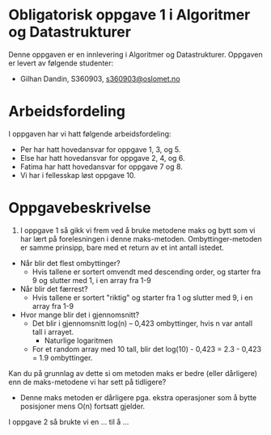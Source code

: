 # Obligatorisk oppgave 1 i Algoritmer og Datastrukturer

Denne oppgaven er en innlevering i Algoritmer og Datastrukturer. 
Oppgaven er levert av følgende studenter:
* Gilhan Dandin, S360903, s360903@oslomet.no


# Arbeidsfordeling

I oppgaven har vi hatt følgende arbeidsfordeling:
* Per har hatt hovedansvar for oppgave 1, 3, og 5. 
* Else har hatt hovedansvar for oppgave 2, 4, og 6. 
* Fatima har hatt hovedansvar for oppgave 7 og 8. 
* Vi har i fellesskap løst oppgave 10. 

# Oppgavebeskrivelse

1. I oppgave 1 så gikk vi frem ved å bruke metodene maks og bytt som vi har lært
på forelesningen i denne maks-metoden. Ombyttinger-metoden er samme prinsipp,
bare med et return av et int antall istedet.

* Når blir det flest ombyttinger? 
  * Hvis tallene er sortert omvendt med descending order, og starter fra 9 og slutter med 1, i en array fra 1-9
* Når blir det færrest?
  * Hvis tallene er sortert "riktig" og starter fra 1 og slutter med 9, i en array fra 1-9
* Hvor mange blir det i gjennomsnitt?
  * Det blir i gjennomsnitt log(n) – 0,423 ombyttinger, hvis n var antall tall i arrayet.
    * Naturlige logaritmen
  * For et random array med 10 tall, blir det log(10) - 0,423 = 2.3 - 0,423 = 1.9 ombyttinger.

Kan du på grunnlag av dette si om metoden maks er bedre (eller dårligere)
enn de maks-metodene vi har sett på tidligere?
* Denne maks metoden er dårligere pga. ekstra operasjoner som å bytte posisjoner mens O(n) fortsatt gjelder.


I oppgave 2 så brukte vi en ... til å ...
